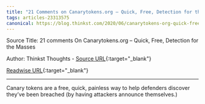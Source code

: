 ```yaml
---
title: "21 Comments on Canarytokens.org – Quick, Free, Detection for the Masses (457101728)"
tags: articles-23313575
canonical: https://blog.thinkst.com/2020/06/canarytokens-org-quick-free-detection-for-the-masses-2.html
---
```


Source Title: 21 comments On Canarytokens.org – Quick, Free, Detection for the Masses

Author: Thinkst Thoughts - [Source URL](https://blog.thinkst.com/2020/06/canarytokens-org-quick-free-detection-for-the-masses-2.html){:target="_blank"}

[Readwise URL](https://readwise.io/open/457101728){:target="_blank"}

---

Canary tokens are a free, quick, painless way to help defenders discover they’ve been breached (by having attackers announce themselves.)
